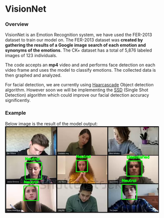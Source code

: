 # VisionNet

### Overview
VisionNet is an Emotion Recognition system, we have used the FER-2013 dataset to train our model on. The FER-2013 dataset was **created by gathering the results of a Google image search of each emotion and synonyms ​​of ​​the ​​emotions**. The CK+ dataset has a total of 5,876 labeled images of 123 individuals.

The code accepts an **mp4** video and and performs face detection on each video frame and uses the model to classify emotions. The collected data is then graphed and analyzed.

For facial detection, we are currently using [Haarcascade](https://github.com/opencv/opencv/tree/master/data/haarcascades) Object detection algorithm. However soon we will be implementing the [SSD](https://jonathan-hui.medium.com/ssd-object-detection-single-shot-multibox-detector-for-real-time-processing-9bd8deac0e06) (Single Shot Detection) algorithm which could improve our facial detection accuracy significently. 


### Example
Below image is the result of the model output:
![couldnt find image](output/500.jpg)
